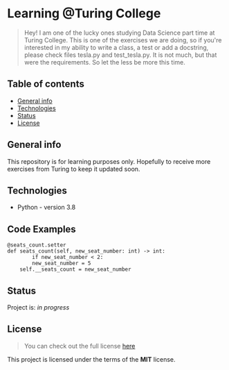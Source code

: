 # Learning @Turing College
> Hey! I am one of the lucky ones studying Data Science part time at Turing College. This is one of the exercises we are doing, so if you're interested in my ability to write a class, a test or add a docstring, please check files tesla.py and test_tesla.py. It is not much, but that were the requirements. So let the less be more this time. 

## Table of contents
* [General info](#general-info)
* [Technologies](#technologies)
* [Status](#status)
* [License](#license)

## General info
This repository is for learning purposes only. Hopefully to receive more exercises from Turing to keep it updated soon. 

## Technologies
* Python - version 3.8

## Code Examples
```
@seats_count.setter
def seats_count(self, new_seat_number: int) -> int:
        if new_seat_number < 2:
        new_seat_number = 5
    self.__seats_count = new_seat_number
```

## Status
Project is: _in progress_

## License
>You can check out the full license [here](https://opensource.org/licenses/MIT)

This project is licensed under the terms of the **MIT** license.
